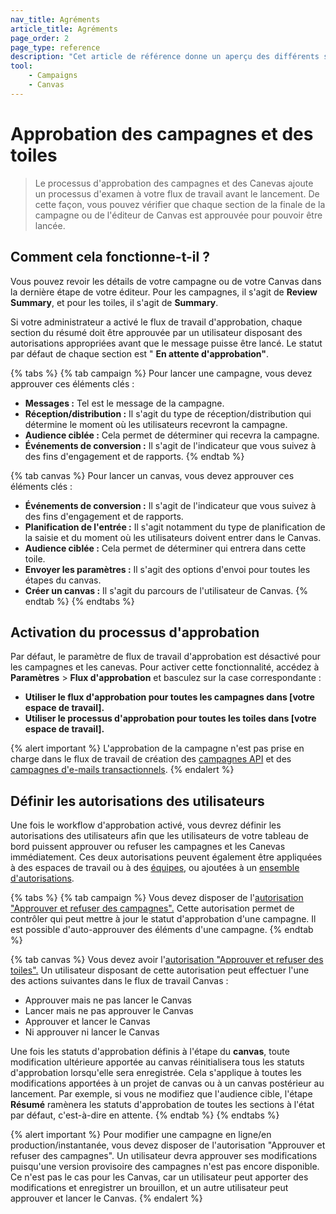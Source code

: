 ```yaml
---
nav_title: Agréments
article_title: Agréments
page_order: 2
page_type: reference
description: "Cet article de référence donne un aperçu des différents statuts que peuvent avoir une campagne et un canvas et de leur signification."
tool:
    - Campaigns
    - Canvas
---
```


# Approbation des campagnes et des toiles

> Le processus d'approbation des campagnes et des Canevas ajoute un processus d'examen à votre flux de travail avant le lancement. De cette façon, vous pouvez vérifier que chaque section de la finale de la campagne ou de l'éditeur de Canvas est approuvée pour pouvoir être lancée.

## Comment cela fonctionne-t-il ?

Vous pouvez revoir les détails de votre campagne ou de votre Canvas dans la dernière étape de votre éditeur. Pour les campagnes, il s'agit de **Review Summary**, et pour les toiles, il s'agit de **Summary**. 

Si votre administrateur a activé le flux de travail d'approbation, chaque section du résumé doit être approuvée par un utilisateur disposant des autorisations appropriées avant que le message puisse être lancé. Le statut par défaut de chaque section est " **En attente d'approbation"**.

{% tabs %}
{% tab campaign %}
Pour lancer une campagne, vous devez approuver ces éléments clés :

- **Messages :** Tel est le message de la campagne.
- **Réception/distribution :** Il s'agit du type de réception/distribution qui détermine le moment où les utilisateurs recevront la campagne.
- **Audience ciblée :** Cela permet de déterminer qui recevra la campagne.
- **Événements de conversion :** Il s'agit de l'indicateur que vous suivez à des fins d'engagement et de rapports.
{% endtab %}

{% tab canvas %}
Pour lancer un canvas, vous devez approuver ces éléments clés :

- **Événements de conversion :** Il s'agit de l'indicateur que vous suivez à des fins d'engagement et de rapports.
- **Planification de l'entrée :** Il s'agit notamment du type de planification de la saisie et du moment où les utilisateurs doivent entrer dans le Canvas.
- **Audience ciblée :** Cela permet de déterminer qui entrera dans cette toile.
- **Envoyer les paramètres :** Il s'agit des options d'envoi pour toutes les étapes du canvas. 
- **Créer un canvas :** Il s'agit du parcours de l'utilisateur de Canvas.
{% endtab %}
{% endtabs %}

## Activation du processus d'approbation

Par défaut, le paramètre de flux de travail d'approbation est désactivé pour les campagnes et les canevas. Pour activer cette fonctionnalité, accédez à **Paramètres** > **Flux d'approbation** et basculez sur la case correspondante :
- **Utiliser le flux d'approbation pour toutes les campagnes dans [votre espace de travail].**
- **Utiliser le processus d'approbation pour toutes les toiles dans [votre espace de travail].**

{% alert important %}
L'approbation de la campagne n'est pas prise en charge dans le flux de travail de création des [campagnes API]({{site.baseurl}}/api/api_campaigns) et des [campagnes d'e-mails transactionnels]({{site.baseurl}}/user_guide/message_building_by_channel/email/transactional_message_api_campaign).
{% endalert %}

## Définir les autorisations des utilisateurs

Une fois le workflow d'approbation activé, vous devrez définir les autorisations des utilisateurs afin que les utilisateurs de votre tableau de bord puissent approuver ou refuser les campagnes et les Canevas immédiatement. Ces deux autorisations peuvent également être appliquées à des espaces de travail ou à des [équipes]({{site.baseurl}}/user_guide/administrative/app_settings/manage_your_braze_users/teams/), ou ajoutées à un [ensemble d'autorisations]({{site.baseurl}}/user_guide/administrative/app_settings/manage_your_braze_users/user_permissions/#permission-sets).

{% tabs %}
{% tab campaign %}
Vous devez disposer de l'[autorisation "Approuver et refuser des campagnes".]({{site.baseurl}}/user_guide/administrative/app_settings/manage_your_braze_users/user_permissions/#managing-limited-and-team-role-permissions) Cette autorisation permet de contrôler qui peut mettre à jour le statut d'approbation d'une campagne. Il est possible d'auto-approuver des éléments d'une campagne.
{% endtab %}

{% tab canvas %}
Vous devez avoir l'[autorisation "Approuver et refuser des toiles".]({{site.baseurl}}/user_guide/administrative/app_settings/manage_your_braze_users/user_permissions/#managing-limited-and-team-role-permissions) Un utilisateur disposant de cette autorisation peut effectuer l'une des actions suivantes dans le flux de travail Canvas :

- Approuver mais ne pas lancer le Canvas
- Lancer mais ne pas approuver le Canvas
- Approuver et lancer le Canvas
- Ni approuver ni lancer le Canvas

Une fois les statuts d'approbation définis à l'étape du **canvas**, toute modification ultérieure apportée au canvas réinitialisera tous les statuts d'approbation lorsqu'elle sera enregistrée. Cela s'applique à toutes les modifications apportées à un projet de canvas ou à un canvas postérieur au lancement. Par exemple, si vous ne modifiez que l'audience cible, l'étape **Résumé** ramènera les statuts d'approbation de toutes les sections à l'état par défaut, c'est-à-dire en attente.
{% endtab %}
{% endtabs %}

{% alert important %}
Pour modifier une campagne en ligne/en production/instantanée, vous devez disposer de l'autorisation "Approuver et refuser des campagnes". Un utilisateur devra approuver ses modifications puisqu'une version provisoire des campagnes n'est pas encore disponible. Ce n'est pas le cas pour les Canvas, car un utilisateur peut apporter des modifications et enregistrer un brouillon, et un autre utilisateur peut approuver et lancer le Canvas.
{% endalert %}
